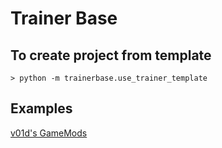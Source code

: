 # Trainer Base


## To create project from template
```
> python -m trainerbase.use_trainer_template
```

## Examples
[v01d's GameMods](https://gitlab.com/v01d-gm)
